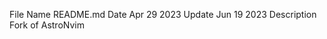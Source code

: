 File Name 				    README.md
Date 					        Apr 29 2023
Update 					      Jun 19 2023
Description           Fork of AstroNvim
